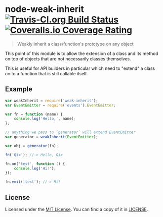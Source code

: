 # node-weak-inherit [![Travis-CI.org Build Status](https://img.shields.io/travis/Qix-/node-weak-inherit.svg?style=flat-square)](https://travis-ci.org/Qix-/node-weak-inherit) [![Coveralls.io Coverage Rating](https://img.shields.io/coveralls/Qix-/node-weak-inherit.svg?style=flat-square)](https://coveralls.io/r/Qix-/node-weak-inherit)
> Weakly inherit a class/function's prototype on any object

This point of this module is to allow the extension of a class and its method
on top of objects that are not necessarily classes themselves.

This is useful for API builders in particular which need to "extend" a class
on to a function that is still callable itself.

## Example
```javascript
var weakInherit = require('weak-inherit');
var EventEmitter = require('events').EventEmitter;

var fn = function (name) {
	console.log('Hello,', name);
};

// anything we pass to `generator` will extend EventEmitter
var generator = weakInherit(EventEmitter);

var obj = generator(fn);

fn('Qix'); //-> Hello, Qix

fn.on('test', function () {
	console.log('Hi!');
});

fn.emit('test'); //-> Hi!
```

## License
Licensed under the [MIT License](http://opensource.org/licenses/MIT).
You can find a copy of it in [LICENSE](LICENSE).
